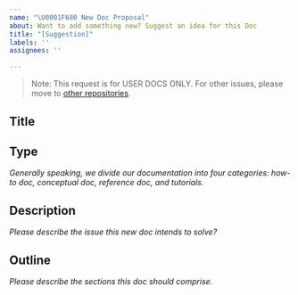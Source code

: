 ```yaml
---
name: "\U0001F680 New Doc Proposal"
about: Want to add something new? Suggest an idea for this Doc
title: "[Suggestion]"
labels: ''
assignees: ''

---
```


> Note: This request is for USER DOCS ONLY.
> For other issues, please move to [other repositories](https://github.com/milvus-io/).

## Title

## Type 
*Generally speaking, we divide our documentation into four categories: how-to doc, conceptual doc, reference doc, and tutorials.*

## Description
*Please describe the issue this new doc intends to solve?*

## Outline
*Please describe the sections this doc should comprise.*
